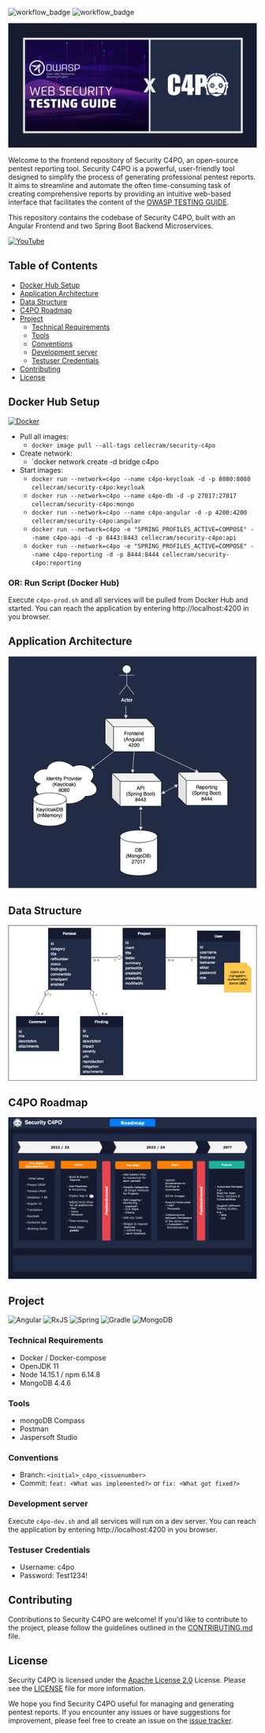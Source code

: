![workflow_badge](https://github.com/Marcel-Haag/security-c4po/actions/workflows/c4po-ci.yml/badge.svg?branch=main)
![workflow_badge](https://github.com/Marcel-Haag/security-c4po/actions/workflows/c4po-release.yml/badge.svg?branch=main)

![alt architecture](./wiki/repository-owasp-guide-c4po.png)

Welcome to the frontend repository of Security C4PO, an open-source pentest reporting tool.
Security C4PO is a powerful, user-friendly tool designed to simplify the process of generating professional pentest reports.
It aims to streamline and automate the often time-consuming task of creating comprehensive reports by providing an intuitive web-based interface that facilitates the content of the [OWASP TESTING GUIDE](https://owasp.org/www-project-web-security-testing-guide/v42/).

This repository contains the codebase of Security C4PO, built with an Angular Frontend and two Spring Boot Backend Microservices.

[![YouTube](https://img.shields.io/badge/YouTube-%23FF0000.svg?style=for-the-badge&logo=YouTube&logoColor=white)](https://www.youtube.com/channel/UCDwRRDVepRUowI0NmBy_9lQ)


## Table of Contents
* [Docker Hub Setup](#docker-hub-setup)
* [Application Architecture](#application-architecture)
* [Data Structure](#data-structure)
* [C4PO Roadmap](#c4po-roadmap)
* [Project](#project)
  * [Technical Requirements](#technical-requirements)
  * [Tools](#tools)
  * [Conventions](#conventions)
  * [Development server](#development-server)
  * [Testuser Credentials](#testuser-credentials)
* [Contributing](#contributing)
* [License](#license)

## Docker Hub Setup
[![Docker](https://img.shields.io/badge/docker-%230db7ed.svg?style=for-the-badge&logo=docker&logoColor=white)](https://hub.docker.com/repository/docker/cellecram/security-c4po/general)
* Pull all images:
  * `docker image pull --all-tags cellecram/security-c4po`
* Create network: 
  * `docker network create -d bridge c4po
* Start images:
  * `docker run --network=c4po --name c4po-keycloak -d -p 8080:8080 cellecram/security-c4po:keycloak`
  * `docker run --network=c4po --name c4po-db -d -p 27017:27017 cellecram/security-c4po:mongo`
  * `docker run --network=c4po --name c4po-angular -d -p 4200:4200 cellecram/security-c4po:angular`
  * `docker run --network=c4po -e "SPRING_PROFILES_ACTIVE=COMPOSE" --name c4po-api -d -p 8443:8443 cellecram/security-c4po:api`
  * `docker run --network=c4po -e "SPRING_PROFILES_ACTIVE=COMPOSE" --name c4po-reporting -d -p 8444:8444 cellecram/security-c4po:reporting`

### OR: Run Script (Docker Hub)
Execute `c4po-prod.sh` and all services will be pulled from Docker Hub and started.
You can reach the application by entering http://localhost:4200 in you browser.
  
## Application Architecture
![alt architecture](./wiki/C4PO-Architecture.png)

## Data Structure
![alt datastructure](./wiki/C4PO-Datastructure.png)

## C4PO Roadmap
![alt roadmap](./wiki/C4PO-Roadmap.png)

## Project

![Angular](https://img.shields.io/badge/angular-%23DD0031.svg?style=for-the-badge&logo=angular&logoColor=white)
![RxJS](https://img.shields.io/badge/rxjs-%23B7178C.svg?style=for-the-badge&logo=reactivex&logoColor=white)
![Spring](https://img.shields.io/badge/spring-%236DB33F.svg?style=for-the-badge&logo=spring&logoColor=white)
![Gradle](https://img.shields.io/badge/Gradle-02303A.svg?style=for-the-badge&logo=Gradle&logoColor=white)
![MongoDB](https://img.shields.io/badge/MongoDB-%234ea94b.svg?style=for-the-badge&logo=mongodb&logoColor=white)

### Technical Requirements
* Docker / Docker-compose
* OpenJDK 11
* Node 14.15.1 / npm 6.14.8
* MongoDB 4.4.6

### Tools
* mongoDB Compass
* Postman
* Jaspersoft Studio

### Conventions
* Branch: `<initial>_c4po_<issuenumber>`
* Commit: `feat: <What was implemented?>` or `fix: <What got fixed?>`

### Development server
Execute `c4po-dev.sh` and all services will run on a dev server.
You can reach the application by entering http://localhost:4200 in you browser.

### Testuser Credentials
* Username: c4po
* Password: Test1234!

## Contributing
Contributions to Security C4PO are welcome! If you'd like to contribute to the project, please follow the guidelines outlined in the [CONTRIBUTING.md](https://github.com/marcel-haag/security-c4po/blob/main/CONTRIBUTING.md) file.

## License
Security C4PO is licensed under the [Apache License 2.0](https://www.apache.org/licenses/LICENSE-2.0) License. Please see the [LICENSE](https://github.com/marcel-haag/security-c4po/blob/main/LICENSE.md) file for more information.

We hope you find Security C4PO useful for managing and generating pentest reports. If you encounter any issues or have suggestions for improvement, please feel free to create an issue on the [issue tracker](https://github.com/Marcel-Haag/security-c4po/issues).
